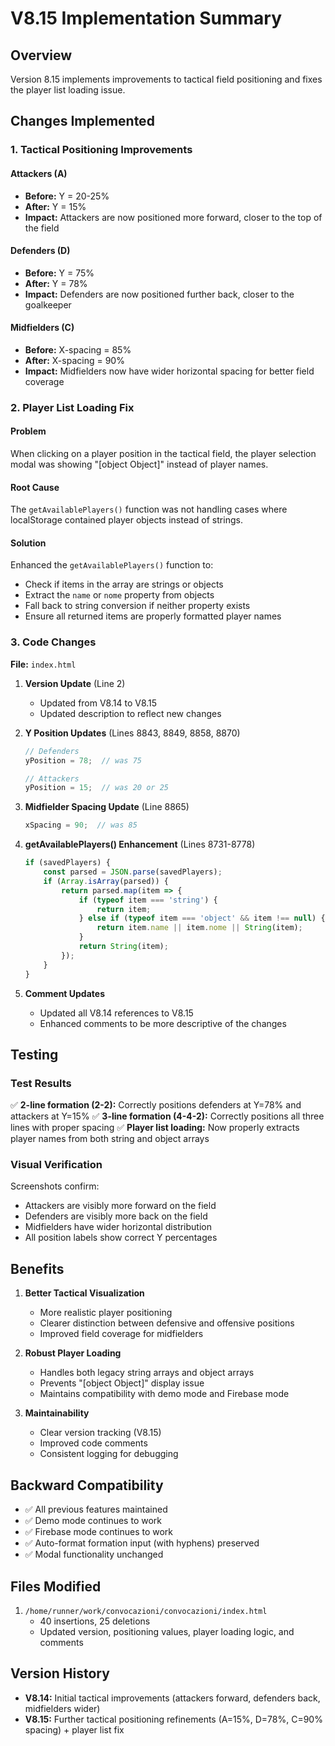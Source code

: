 # V8.15 Implementation Summary

## Overview
Version 8.15 implements improvements to tactical field positioning and fixes the player list loading issue.

## Changes Implemented

### 1. Tactical Positioning Improvements

#### Attackers (A)
- **Before:** Y = 20-25%
- **After:** Y = 15%
- **Impact:** Attackers are now positioned more forward, closer to the top of the field

#### Defenders (D)
- **Before:** Y = 75%
- **After:** Y = 78%
- **Impact:** Defenders are now positioned further back, closer to the goalkeeper

#### Midfielders (C)
- **Before:** X-spacing = 85%
- **After:** X-spacing = 90%
- **Impact:** Midfielders now have wider horizontal spacing for better field coverage

### 2. Player List Loading Fix

#### Problem
When clicking on a player position in the tactical field, the player selection modal was showing "[object Object]" instead of player names.

#### Root Cause
The `getAvailablePlayers()` function was not handling cases where localStorage contained player objects instead of strings.

#### Solution
Enhanced the `getAvailablePlayers()` function to:
- Check if items in the array are strings or objects
- Extract the `name` or `nome` property from objects
- Fall back to string conversion if neither property exists
- Ensure all returned items are properly formatted player names

### 3. Code Changes

**File:** `index.html`

1. **Version Update** (Line 2)
   - Updated from V8.14 to V8.15
   - Updated description to reflect new changes

2. **Y Position Updates** (Lines 8843, 8849, 8858, 8870)
   ```javascript
   // Defenders
   yPosition = 78;  // was 75
   
   // Attackers
   yPosition = 15;  // was 20 or 25
   ```

3. **Midfielder Spacing Update** (Line 8865)
   ```javascript
   xSpacing = 90;  // was 85
   ```

4. **getAvailablePlayers() Enhancement** (Lines 8731-8778)
   ```javascript
   if (savedPlayers) {
       const parsed = JSON.parse(savedPlayers);
       if (Array.isArray(parsed)) {
           return parsed.map(item => {
               if (typeof item === 'string') {
                   return item;
               } else if (typeof item === 'object' && item !== null) {
                   return item.name || item.nome || String(item);
               }
               return String(item);
           });
       }
   }
   ```

5. **Comment Updates**
   - Updated all V8.14 references to V8.15
   - Enhanced comments to be more descriptive of the changes

## Testing

### Test Results
✅ **2-line formation (2-2):** Correctly positions defenders at Y=78% and attackers at Y=15%
✅ **3-line formation (4-4-2):** Correctly positions all three lines with proper spacing
✅ **Player list loading:** Now properly extracts player names from both string and object arrays

### Visual Verification
Screenshots confirm:
- Attackers are visibly more forward on the field
- Defenders are visibly more back on the field
- Midfielders have wider horizontal distribution
- All position labels show correct Y percentages

## Benefits

1. **Better Tactical Visualization**
   - More realistic player positioning
   - Clearer distinction between defensive and offensive positions
   - Improved field coverage for midfielders

2. **Robust Player Loading**
   - Handles both legacy string arrays and object arrays
   - Prevents "[object Object]" display issue
   - Maintains compatibility with demo mode and Firebase mode

3. **Maintainability**
   - Clear version tracking (V8.15)
   - Improved code comments
   - Consistent logging for debugging

## Backward Compatibility

- ✅ All previous features maintained
- ✅ Demo mode continues to work
- ✅ Firebase mode continues to work
- ✅ Auto-format formation input (with hyphens) preserved
- ✅ Modal functionality unchanged

## Files Modified

1. `/home/runner/work/convocazioni/convocazioni/index.html`
   - 40 insertions, 25 deletions
   - Updated version, positioning values, player loading logic, and comments

## Version History

- **V8.14:** Initial tactical improvements (attackers forward, defenders back, midfielders wider)
- **V8.15:** Further tactical positioning refinements (A=15%, D=78%, C=90% spacing) + player list fix
